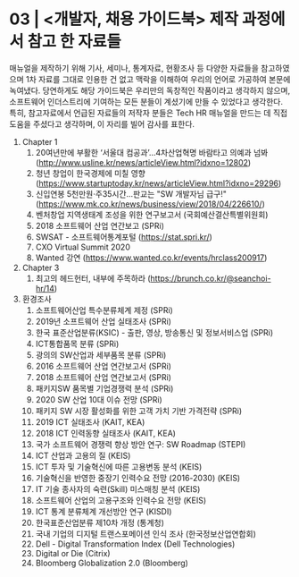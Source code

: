 # 03 \| <개발자, 채용 가이드북> 제작 과정에서 참고 한 자료들

매뉴얼을 제작하기 위해 기사, 세미나, 통계자료, 현황조사 등 다양한 자료들을 참고하였으며 1차 자료를 그대로 인용한 건 없고 맥락을 이해하여 우리의 언어로 가공하여 본문에 녹여냈다. 당연하게도 해당 가이드북은 우리만의 독창적인 작품이라고 생각하지 않으며, 소프트웨어 인더스트리에 기여하는 모든 분들이 계셨기에 만들 수 있었다고 생각한다. 특히, 참고자료에서 언급된 자료들의 저작자 분들은 Tech HR 매뉴얼을 만드는 데 직접 도움을 주셨다고 생각하며, 이 자리를 빌어 감사를 표한다.

1. Chapter 1 
   1. 20여년만에 부활한 ‘서울대 컴공과’…4차산업혁명 바람타고 의예과 넘봐(http://www.usline.kr/news/articleView.html?idxno=12802)
   2. 청년 창업이 한국경제에 미칠 영향 (https://www.startuptoday.kr/news/articleView.html?idxno=29296) 
   3. 신입연봉 5천만원·주35시간…판교는 "SW 개발자님 급구!" (https://www.mk.co.kr/news/business/view/2018/04/226610/)
   4. 벤처창업 지역생태계 조성을 위한 연구보고서 (국회예산결산특별위원회)
   5. 2018 소프트웨어 산업 연간보고 (SPRi)
   6. SWSAT - 소프트웨어통계포털 (https://stat.spri.kr/)
   7. CXO Virtual Summit 2020
   8. Wanted 강연 (https://www.wanted.co.kr/events/hrclass200917) 
2. Chapter 3
   1. 최고의 헤드헌터, 내부에 주목하라 (https://brunch.co.kr/@seanchoi-hr/14)
3. 환경조사
   1. 소프트웨어산업 특수분류체계 제정 (SPRi)
   2. 2019년 소프트웨어 산업 실태조사 (SPRi)
   3. 한국 표준산업분류(KSIC) - 출판, 영상, 방송통신 및 정보서비스업 (SPRi)
   4. ICT통합품목 분류 (SPRi)
   5. 광의의 SW산업과 세부품목 분류 (SPRi)
   6. 2016 소프트웨어 산업 연간보고서 (SPRi)
   7. 2018 소프트웨어 산업 연간보고서 (SPRi)
   8. 패키지SW 품목별 기업경쟁력 분석 (SPRi)
   9. 2020 SW 산업 10대 이슈 전망 (SPRi)
   10. 패키지 SW 시장 활성화를 위한 고객 가치 기반 가격전략 (SPRi)
   11. 2019 ICT 실태조사 (KAIT, KEA)
   12. 2018 ICT 인력동향 실태조사 (KAIT, KEA)
   13. 국가 소프트웨어 경쟁력 향상 방안 연구: SW Roadmap (STEPI)
   14. ICT 산업과 고용의 질 (KEIS)
   15. ICT 투자 및 기술혁신에 따른 고용변동 분석 (KEIS)
   16. 기술혁신을 반영한 중장기 인력수요 전망 (2016-2030) (KEIS)
   17. IT 기술 종사자의 숙련(Skill) 미스매칭 분석 (KEIS)
   18. 소프트웨어 산업의 고용구조와 인력수요 전망 (KEIS)
   19. ICT 통계 분류체계 개선방안 연구 (KISDI)
   20. 한국표준산업분류 제10차 개정 (통계청)
   21. 국내 기업의 디지털 트랜스포메이션 인식 조사 (한국정보산업연합회)
   22. Dell - Digital Transformation Index (Dell Technologies)
   23. Digital or Die (Citrix)
   24. Bloomberg Globalization 2.0 (Bloomberg)
